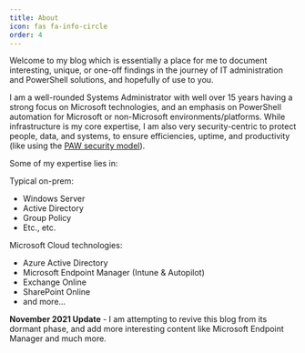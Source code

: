 ```yaml
---
title: About
icon: fas fa-info-circle
order: 4
---
```


Welcome to my blog which is essentially a place for me to document interesting, unique, or one-off findings in the journey of IT administration and PowerShell solutions, and hopefully of use to you.

I am a well-rounded Systems Administrator with well over 15 years having a strong focus on Microsoft technologies, and an emphasis on PowerShell automation for Microsoft or non-Microsoft environments/platforms. While infrastructure is my core expertise, I am also very security-centric to protect people, data, and systems, to ensure efficiencies, uptime, and productivity (like using the [PAW security model](https://aka.ms/CyberPAW)).

Some of my expertise lies in:

Typical on-prem:
* Windows Server
* Active Directory
* Group Policy
* Etc., etc.

Microsoft Cloud technologies:
* Azure Active Directory
* Microsoft Endpoint Manager (Intune & Autopilot)
* Exchange Online
* SharePoint Online
* and more...

**November 2021 Update** - I am attempting to revive this blog from its dormant phase, and add more interesting content like Microsoft Endpoint Manager and much more.
